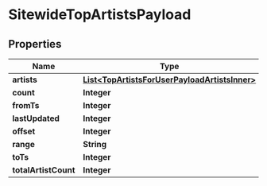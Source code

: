 

# SitewideTopArtistsPayload


## Properties

| Name | Type | Description | Notes |
|------------ | ------------- | ------------- | -------------|
|**artists** | [**List&lt;TopArtistsForUserPayloadArtistsInner&gt;**](TopArtistsForUserPayloadArtistsInner.md) |  |  |
|**count** | **Integer** |  |  |
|**fromTs** | **Integer** |  |  |
|**lastUpdated** | **Integer** |  |  |
|**offset** | **Integer** |  |  |
|**range** | **String** |  |  |
|**toTs** | **Integer** |  |  |
|**totalArtistCount** | **Integer** |  |  |




